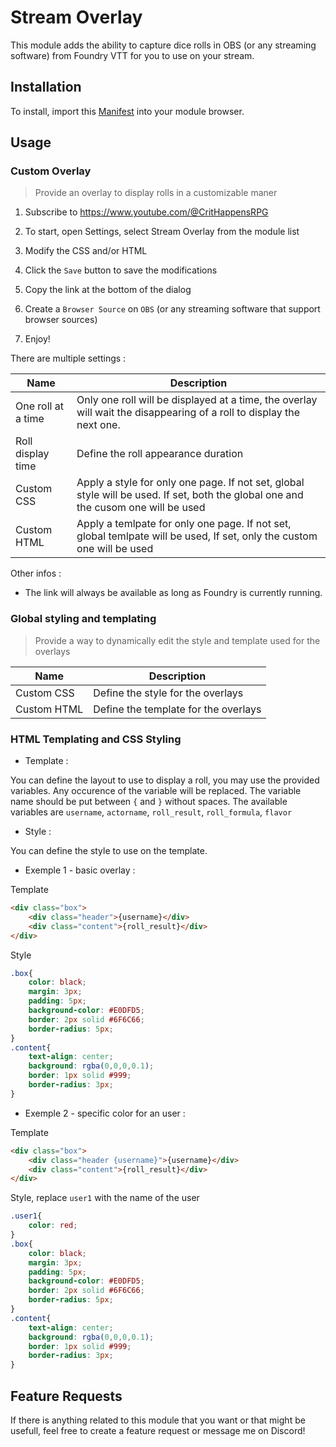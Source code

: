 # Stream Overlay

This module adds the ability to capture dice rolls in OBS (or any streaming software) from Foundry VTT for you to use on your stream.

## Installation

To install, import this [Manifest](https://github.com/CritHappensRPG/FoundryStreamElements/releases/download/1.0.0/module.json) into your module browser.

## Usage

### Custom Overlay

> Provide an overlay to display rolls in a customizable maner

1. Subscribe to <https://www.youtube.com/@CritHappensRPG>

2. To start, open Settings, select Stream Overlay from the module list

3. Modify the CSS and/or HTML

4. Click the `Save` button to save the modifications

5. Copy the link at the bottom of the dialog

6. Create a `Browser Source` on `OBS` (or any streaming software that support browser sources)

7. Enjoy!

There are multiple settings :

| Name | Description |
|------|-------------|
| One roll at a time | Only one roll will be displayed at a time, the overlay will wait the disappearing of a roll to display the next one. |
| Roll display time | Define the roll appearance duration  |
| Custom CSS | Apply a style for only one page. If not set, global style will be used. If set, both the global one and the cusom one will be used |
| Custom HTML | Apply a temlpate for only one page. If not set, global temlpate will be used, If set, only the custom one will be used |

Other infos :

- The link will always be available as long as Foundry is currently running.

### Global styling and templating

> Provide a way to dynamically edit the style and template used for the overlays

| Name | Description |
|------|-------------|
| Custom CSS | Define the style for the overlays |
| Custom HTML | Define the template for the overlays |

### HTML Templating and CSS Styling

- Template :

You can define the layout to use to display a roll, you may use the provided variables. Any occurence of the variable will be replaced. The variable name should be put between `{` and `}` without spaces. The available variables are `username`, `actorname`, `roll_result`, `roll_formula`, `flavor`


- Style :

You can define the style to use on the template.

- Exemple 1 - basic overlay :

Template

```html
<div class="box">
    <div class="header">{username}</div>
    <div class="content">{roll_result}</div>
</div>
```
 
Style

```css
.box{
    color: black;
    margin: 3px;
    padding: 5px;
    background-color: #E0DFD5;
    border: 2px solid #6F6C66;
    border-radius: 5px;
}
.content{
    text-align: center;
    background: rgba(0,0,0,0.1);
    border: 1px solid #999;
    border-radius: 3px;
}
```

- Exemple 2 - specific color for an user :

Template

```html
<div class="box">
    <div class="header {username}">{username}</div>
    <div class="content">{roll_result}</div>
</div>
```
 
Style, replace `user1` with the name of the user

```css
.user1{
    color: red;
}
.box{
    color: black;
    margin: 3px;
    padding: 5px;
    background-color: #E0DFD5;
    border: 2px solid #6F6C66;
    border-radius: 5px;
}
.content{
    text-align: center;
    background: rgba(0,0,0,0.1);
    border: 1px solid #999;
    border-radius: 3px;
}
```

## Feature Requests

If there is anything related to this module that you want or that might be usefull, feel free to create a feature request or message me on Discord!
